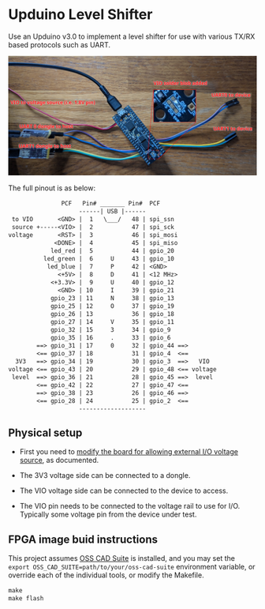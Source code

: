 # Upduino Level Shifter

Use an Upduino v3.0 to implement a level shifter for use with various TX/RX based protocols such as UART.

![](upduino_level_shifter_setup.jpg)

The full pinout is as below:

```
               PCF   Pin# _______ Pin#  PCF
                    ------| USB |------
 to VIO       <GND> |  1   \___/   48 | spi_ssn
 source +-----<VIO> |  2           47 | spi_sck
voltage       <RST> |  3           46 | spi_mosi
             <DONE> |  4           45 | spi_miso
            led_red |  5           44 | gpio_20
          led_green |  6     U     43 | gpio_10
           led_blue |  7     P     42 | <GND>
              <+5V> |  8     D     41 | <12 MHz>
            <+3.3V> |  9     U     40 | gpio_12
              <GND> | 10     I     39 | gpio_21
            gpio_23 | 11     N     38 | gpio_13
            gpio_25 | 12     O     37 | gpio_19
            gpio_26 | 13           36 | gpio_18
            gpio_27 | 14     V     35 | gpio_11
            gpio_32 | 15     3     34 | gpio_9
            gpio_35 | 16     .     33 | gpio_6
        ==> gpio_31 | 17     0     32 | gpio_44 ==>
        <== gpio_37 | 18           31 | gpio_4  <==
  3V3   ==> gpio_34 | 19           30 | gpio_3  ==>   VIO
voltage <== gpio_43 | 20           29 | gpio_48 <== voltage
 level  ==> gpio_36 | 21           28 | gpio_45 ==>  level
        <== gpio_42 | 22           27 | gpio_47 <==
        ==> gpio_38 | 23           26 | gpio_46 ==>
        <== gpio_28 | 24           25 | gpio_2  <==
                    -------------------
```

## Physical setup

- First you need to
  [modify the board for allowing external I/O voltage source](https://upduino.readthedocs.io/en/latest/tutorials/bank_voltages.html),
  as documented.

- The 3V3 voltage side can be connected to a dongle.

- The VIO voltage side can be connected to the device to access.

- The VIO pin needs to be connected to the voltage rail to use for I/O.
  Typically some voltage pin from the device under test.

## FPGA image buid instructions

This project assumes [OSS CAD Suite](https://github.com/YosysHQ/oss-cad-suite-build) is installed,
and you may set the `export OSS_CAD_SUITE=path/to/your/oss-cad-suite` environment variable, or override
each of the individual tools, or modify the Makefile.

```
make
make flash
```
